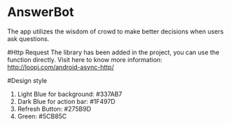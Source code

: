# AnswerBot
The app utilizes the wisdom of crowd to make better decisions when users ask questions.

#Http Request
The library has been added in the project, you can use the function directly. Visit here to know more information: http://loopj.com/android-async-http/

#Design style
1. Light Blue for background: #337AB7
2. Dark Blue for action bar: #1F497D
3. Refresh Button: #275B9D
2. Green: #5CB85C
